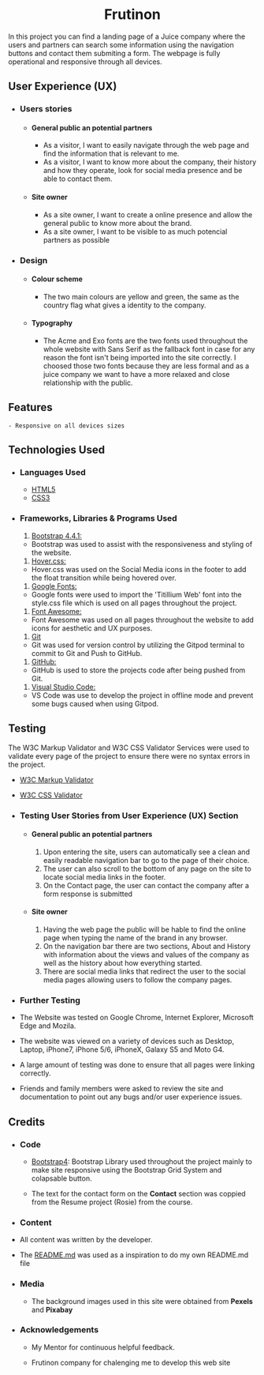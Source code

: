 # <h1 align="center">Frutinon</h1>

In this project you can find a landing page of a Juice company where the users and partners can search some information using the navigation buttons and contact them submiting a form.
The webpage is fully operational and responsive through all devices.


## User Experience (UX)

- ### Users stories

    - #### General public an potential partners
        - As a visitor, I want to easily navigate through the web page and find the information that is relevant to me.
        - As a visitor, I want to know more about the company, their history and how they operate, look for social media presence and be able to contact them.

    - #### Site owner
        - As a site owner, I want to create a online presence and allow the general public to know more about the brand.
        - As a site owner, I want to be visible to as much potencial partners as possible


- ### Design

    - #### Colour scheme
        - The two main colours are yellow and green, the same as the country flag what gives a identity to the company.
    - #### Typography
        - The Acme and Exo fonts are the two fonts used throughout the whole website with Sans Serif as the fallback font in case for any reason the font isn't being imported into the site correctly. I choosed those two fonts because they are less formal and as a juice company we want to have a more relaxed and close relationship with the public.

## Features
    - Responsive on all devices sizes

## Technologies Used

- ### Languages Used

    -   [HTML5](https://en.wikipedia.org/wiki/HTML5)
    -   [CSS3](https://en.wikipedia.org/wiki/Cascading_Style_Sheets)

- ### Frameworks, Libraries & Programs Used

    1. [Bootstrap 4.4.1:](https://getbootstrap.com/docs/4.4/getting-started/introduction/)
    - Bootstrap was used to assist with the responsiveness and styling of the website.
    1. [Hover.css:](https://ianlunn.github.io/Hover/)
    - Hover.css was used on the Social Media icons in the footer to add the float transition while being hovered over.
    1. [Google Fonts:](https://fonts.google.com/)
    - Google fonts were used to import the 'Titillium Web' font into the style.css file which is used on all pages throughout the project.
    1. [Font Awesome:](https://fontawesome.com/)
    - Font Awesome was used on all pages throughout the website to add icons for aesthetic and UX purposes.
    1. [Git](https://git-scm.com/)
    - Git was used for version control by utilizing the Gitpod terminal to commit to Git and Push to GitHub.
    1. [GitHub:](https://github.com/)
    - GitHub is used to store the projects code after being pushed from Git.
    1. [Visual Studio Code:](https://code.visualstudio.com/)
    - VS Code was use to develop the project in offline mode and prevent some bugs caused when using Gitpod.

## Testing

The W3C Markup Validator and W3C CSS Validator Services were used to validate every page of the project to ensure there were no syntax errors in the project.

-   [W3C Markup Validator](https://validator.w3.org/#validate_by_upload)
-   [W3C CSS Validator](https://jigsaw.w3.org/css-validator/#validate_by_upload)

- ### Testing User Stories from User Experience (UX) Section

    - #### General public an potential partners
        1. Upon entering the site, users can automatically see a clean and easily readable navigation bar to go to the page of their choice.
        2. The user can also scroll to the bottom of any page on the site to locate social media links in the footer.
        3. On the Contact page, the user can contact the company after a form response is submitted

    - #### Site owner
        1. Having the web page the public will be hable to find the online page when typing the name of the brand in any browser.
        2. On the navigation bar there are two sections, About and History with information about the views and values of the company as well as the history about how everything started.
        3. There are social media links that redirect the user to the social media pages allowing users to follow the company pages.

- ### Further Testing

-   The Website was tested on Google Chrome, Internet Explorer, Microsoft Edge and Mozila.
-   The website was viewed on a variety of devices such as Desktop, Laptop, iPhone7, iPhone 5/6, iPhoneX, Galaxy S5 and Moto G4.
-   A large amount of testing was done to ensure that all pages were linking correctly.
-   Friends and family members were asked to review the site and documentation to point out any bugs and/or user experience issues.

## Credits 

- ### Code
    - [Bootstrap4](https://getbootstrap.com/docs/4.4/getting-started/introduction/): Bootstrap Library used throughout the project mainly to make site responsive using the Bootstrap Grid System and colapsable button.

    - The text for the contact form on the **Contact** section was coppied from the Resume project (Rosie) from the course.

- ### Content

- All content was written by the developer.

- The [README.md](https://github.com/Code-Institute-Solutions/SampleREADME/blob/master/README.md) was used as a inspiration to do my own README.md file

- ### Media

    - The background images used in this site were obtained from **Pexels** and **Pixabay**

- ### Acknowledgements
    - My Mentor for continuous helpful feedback.

    - Frutinon company for chalenging me to develop this web site